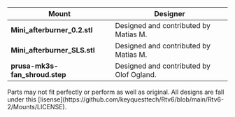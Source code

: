 </div>

|Mount|Designer|
|--|--|
|**Mini_afterburner_0.2.stl**|Designed and contributed by Matias M.|
|**Mini_afterburner_SLS.stl**|Designed and contributed by Matias M.   |
|**prusa-mk3s-fan_shroud.step**|Designed and contributed by Olof Ogland.|

</div>
<div align="center" >

</div>
Parts may not fit perfectly or perform as well as original. All designs are fall under this [lisense](https://github.com/keyquesttech/Rtv6/blob/main/Rtv6-2/Mounts/LICENSE).
</div>
<div align="center" >

